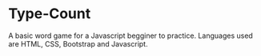 # Type-Count
A basic word game for a Javascript begginer to practice. Languages used are HTML, CSS, Bootstrap and Javascript.
